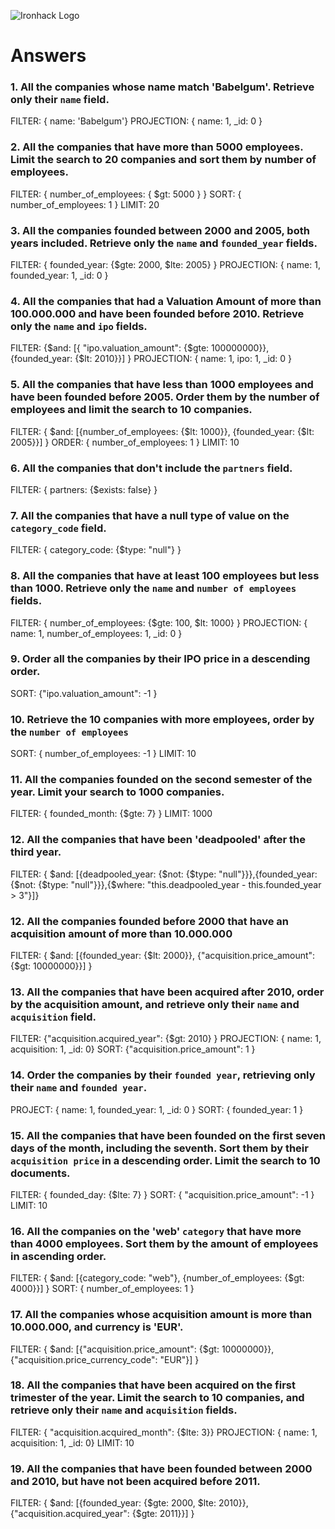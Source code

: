 ![Ironhack Logo](https://i.imgur.com/1QgrNNw.png)

# Answers

### 1. All the companies whose name match 'Babelgum'. Retrieve only their `name` field.

FILTER: { name: 'Babelgum'}
PROJECTION: { name: 1, _id: 0 }

### 2. All the companies that have more than 5000 employees. Limit the search to 20 companies and sort them by **number of employees**.

FILTER: { number_of_employees: { $gt: 5000 } }
SORT: { number_of_employees: 1 }
LIMIT: 20

### 3. All the companies founded between 2000 and 2005, both years included. Retrieve only the `name` and `founded_year` fields.

FILTER: { founded_year: {$gte: 2000, $lte: 2005} }
PROJECTION: { name: 1, founded_year: 1, _id: 0 }

### 4. All the companies that had a Valuation Amount of more than 100.000.000 and have been founded before 2010. Retrieve only the `name` and `ipo` fields.

FILTER: {$and: [{ "ipo.valuation_amount": {$gte: 100000000}}, {founded_year: {$lt: 2010}}] }
PROJECTION: { name: 1, ipo: 1, _id: 0 }

### 5. All the companies that have less than 1000 employees and have been founded before 2005. Order them by the number of employees and limit the search to 10 companies.

FILTER: { $and: [{number_of_employees: {$lt: 1000}}, {founded_year: {$lt: 2005}}] }
ORDER: { number_of_employees: 1 }
LIMIT: 10

### 6. All the companies that don't include the `partners` field.

FILTER: { partners: {$exists: false} }

### 7. All the companies that have a null type of value on the `category_code` field.

FILTER: { category_code: {$type: "null"} }

### 8. All the companies that have at least 100 employees but less than 1000. Retrieve only the `name` and `number of employees` fields.

FILTER: { number_of_employees: {$gte: 100, $lt: 1000} }
PROJECTION: { name: 1, number_of_employees: 1, _id: 0 }

### 9. Order all the companies by their IPO price in a descending order.

SORT: {"ipo.valuation_amount": -1 }

### 10. Retrieve the 10 companies with more employees, order by the `number of employees`

SORT: { number_of_employees: -1 }
LIMIT: 10

### 11. All the companies founded on the second semester of the year. Limit your search to 1000 companies.

FILTER: { founded_month: {$gte: 7} }
LIMIT: 1000

### 12. All the companies that have been 'deadpooled' after the third year. 

FILTER: { $and: [{deadpooled_year: {$not: {$type: "null"}}},{founded_year: {$not: {$type: "null"}}},{$where: "this.deadpooled_year - this.founded_year > 3"}]}

### 12. All the companies founded before 2000 that have an acquisition amount of more than 10.000.000

FILTER: { $and: [{founded_year: {$lt: 2000}}, {"acquisition.price_amount": {$gt: 10000000}}] }

### 13. All the companies that have been acquired after 2010, order by the acquisition amount, and retrieve only their `name` and `acquisition` field.

FILTER: {"acquisition.acquired_year": {$gt: 2010} }
PROJECTION: { name: 1, acquisition: 1, _id: 0}
SORT: {"acquisition.price_amount": 1 }

### 14. Order the companies by their `founded year`, retrieving only their `name` and `founded year`.

PROJECT: { name: 1, founded_year: 1, _id: 0 }
SORT: { founded_year: 1 }

### 15. All the companies that have been founded on the first seven days of the month, including the seventh. Sort them by their `acquisition price` in a descending order. Limit the search to 10 documents.

FILTER: { founded_day: {$lte: 7} }
SORT: { "acquisition.price_amount": -1 }
LIMIT: 10

### 16. All the companies on the 'web' `category` that have more than 4000 employees. Sort them by the amount of employees in ascending order.

FILTER: { $and: [{category_code: "web"}, {number_of_employees: {$gt: 4000}}] }
SORT: { number_of_employees: 1 }

### 17. All the companies whose acquisition amount is more than 10.000.000, and currency is 'EUR'.

FILTER: { $and: [{"acquisition.price_amount": {$gt: 10000000}}, {"acquisition.price_currency_code": "EUR"}] }

### 18. All the companies that have been acquired on the first trimester of the year. Limit the search to 10 companies, and retrieve only their `name` and `acquisition` fields.

FILTER: { "acquisition.acquired_month": {$lte: 3}}
PROJECTION: { name: 1, acquisition: 1, _id: 0}
LIMIT: 10

### 19. All the companies that have been founded between 2000 and 2010, but have not been acquired before 2011.

FILTER: { $and: [{founded_year: {$gte: 2000, $lte: 2010}}, {"acquisition.acquired_year": {$gte: 2011}}] }
